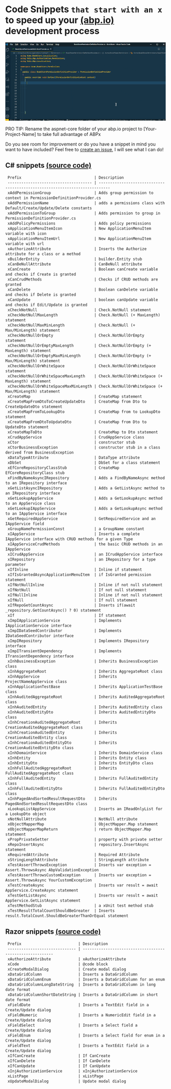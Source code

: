 # Code Snippets `that start with an x` to speed up your [(abp.io)](https://abp.io/) development process

![ABPx in Action!](images/abpx_in_action.gif "ABPx - Code snippets that start with an 'x' - in Action!")


PRO TIP: Rename the aspnet-core folder of your abp.io project to [Your-Project-Name] to take full advantage of ABPx


Do you see room for improvement or do you have a snippet in mind you want to have included? Feel free to [create an issue](https://github.com/bartvanhoey/ABPx/issues/new), I will see what I can do!

## C# snippets [(source code)](https://github.com/bartvanhoey/ABPx/blob/master/snippets/csharp.json)

     Prefix                                | Description                                                                
     ------------------------------------- | --------------------------------------------------------------------------- 
     xAddPermissionGroup                   | Adds group permission to context in PermissionDefinitionProvider.cs        
     xAddPermissionName                    | adds a permissions class with Default/Create/Update/Delete constants       
     xAddPermissionToGroup                 | Adds permission to group in PermissionDefinitionProvider.cs                
     xAddPolicyPermissions                 | Adds policy permissions                                                    
     xApplicationMenuItemIcon              | New ApplicationMenuItem variable with icon                                 
     xApplicationMenuItemUrl               | New ApplicationMenuItem variable with url                                  
     xAuthorizeAttribute                   | Inserts the Authorize attribute for a class or a method                    
     xBuilderEntity                        | builder.Entity stub                                                        
     xCanBeNullAttribute                   | CanBeNull attribute                                                        
     xCanCreate                            | Boolean canCreate variable and checks if Create is granted                 
     xCanCrudMethods                       | Checks if CRUD methods are granted                                         
     xCanDelete                            | Boolean canDelete variable and checks if Delete is granted                 
     xCanUpdate                            | boolean canUpdate variable and checks if Edit/Update is granted            
     xCheckNotNull                         | Check.NotNull statement                                                    
     xCheckNotNullMaxLength                | Check.NotNull (+ MaxLength) statement                                      
     xCheckNotNullMaxMinLength             | Check.NotNull (+ Max/MinLength) statement                                  
     xCheckNotNullOrEmpty                  | Check.NotNullOrEmpty statement                                             
     xCheckNotNullOrEmptyMaxLength         | Check.NotNullOrEmpty (+ MaxLength) statement                               
     xCheckNotNullOrEmptyMaxMinLength      | Check.NotNullOrEmpty (+ Max/MinLength) statement                           
     xCheckNotNullOrWhiteSpace             | Check.NotNullOrWhiteSpace statement                                        
     xCheckNotNullOrWhiteSpaceMaxLength    | Check.NotNullOrWhiteSpace (+ MaxLength) statement                          
     xCheckNotNullOrWhiteSpaceMaxMinLength | Check.NotNullOrWhiteSpace (+ Max/MinLength) statement                      
     xCreateMap                            | CreateMap statement                                                        
     xCreateMapFromDtoToCreateUpdateDto    | CreateMap from Dto to CreateUpdateDto statement                            
     xCreateMapFromToLookupDto             | CreateMap from to LookupDto statement                                      
     xCreateMapFromDtoToUpdateDto          | CreateMap from Dto to UpdateDto statement                                  
     xCreateMapToDto                       | CreateMap to Dto statement                                                 
     xCrudAppService                       | CrudAppService class                                                       
     xCtor                                 | constructor stub                                                           
     xCtorBusinessException                | constructor stub in a class derived from BusinessException                 
     xDataTypeAttribute                    | DataType attribute                                                         
     xDbSet                                | DbSet for a class statement                                                
     xEfCoreRepositoryClassStub            | CreateMap EfCoreRepositoryClass stub                                       
     xFindByNameAsyncIRepository           | Adds a FindByNameAsync method to an IRepository interface                  
     xGetListAsyncIRepository              | Adds a GetListAsync method to an IRepository interface                     
     xGetLookupAppService                  | Adds a GetLookupAsync method to an AppService class                        
     xGetLookupIAppService                 | Adds a GetLookupAsync method to an IAppService interface                   
     xGetRequiredAppService                | GetRequiredService and an IAppService field                                
     xGroupNamePermissionConst             | a GroupName constant                                                       
     xIAppService                          | Inserts a complete IAppService interface with CRUD methods for a given Type
     xIAppServiceCrudMethods               | the basic CRUD methods in an IAppService                                   
     xICrudAppService                      | an ICrudAppService interface                                               
     xIRepository                          | an IRepository for a type parameter                                        
     xIfInline                             | Inline if statement                                                        
     xIfIsGrantedAsyncApplicationMenuItem  | if IsGranted permission statement                                          
     xIfNotNullInline                      | Inline if not null statement                                               
     xIfNotNull                            | If not null statement                                                      
     xIfNullInline                         | Inline if not null statement                                               
     xIfNull                               | If null statement                                                          
     xIfRepoGetCountAsync                  | Inserts if(await _repository.GetCountAsync() ? 0) statement                
     xIf                                   | If statement                                                               
     xImpIApplicationService               | Implements IApplicationService interface                                   
     xImpIDataSeedContributor              | Implements IDataSeedContributor interface                                  
     xImpIRepository                       | Implements IRepository interface                                           
     xImpITransientDependency              | Implements ITransientDependency interface                                  
     xInhBusinessException                 | Inherits BusinessException class                                           
     xInhAggregateRoot                     | Inherits AggregateRoot class                                               
     xInhAppService                        | Inherits ProjectNameAppService class                                       
     xInhApplicationTestBase               | Inherits ApplicationTestBase class                                         
     xInhAuditedAggregateRoot              | Inherits AuditedAggregateRoot class                                        
     xInhAuditedEntity                     | Inherits AuditedEntity class                                               
     xInhAuditedEntityDto                  | Inherits AuditedEntityDto class                                            
     xInhCreationAuditedAggregateRoot      | Inherits CreationAuditedAggregateRoot class                                
     xInhCreationAuditedEntity             | Inherits CreationAuditedEntity class                                       
     xInhCreationAuditedEntityDto          | Inherits CreationAuditedEntityDto class                                    
     xInhDomainService                     | Inherits DomainService class                                               
     xInhEntity                            | Inherits Entity class                                                      
     xInhEntityDto                         | Inherits EntityDto class                                                   
     xInhFullAuditedAggregateRoot          | Inherits FullAuditedAggregateRoot class                                    
     xInhFullAuditedEntity                 | Inherits FullAuditedEntity class                                           
     xInhFullAuditedEntityDto              | Inherits FullAuditedEntityDto class                                        
     xInhPagedAndSortedResultRequestDto    | Inherits PagedAndSortedResultRequestDto class                              
     xLookupListAppService                 | Inserts an IReadOnlyList for a LookupDto object                            
     xNotNullAttribute                     | NotNull attribute                                                          
     xObjectMapperMap                      | ObjectMapper.Map statement                                                 
     xObjectMapperMapReturn                | return ObjectMapper.Map statement                                          
     xPropPrivateSetter                    | property with private setter                                               
     xRepoInsertAsync                      | repository.InsertAsync statement                                           
     xRequiredAttribute                    | Required Attribute                                                         
     xStringLengthAttribute                | StringLength attribute                                                     
     xTestAssertThrowsException            | Inserts var exception = Assert.ThrowsAsync AbpValidationException          
     xTestAssertThrowsCustomException      | Inserts var exception = Assert.ThrowsAsync YourCustomException             
     xTestCreateAsync                      | Inserts var result = await AppService.CreateAsync statement                
     xTestGetListAsync                     | Inserts var result = await AppService.GetListAsync statement               
     xTestMethodStub                       | a xUnit test method stub                                                   
     xTestResultTotalCountShouldBeGreater  | Inserts result.TotalCount.ShouldBeGreaterThanOrEqual statement             

## Razor snippets [(source code)](https://github.com/bartvanhoey/ABPx/blob/master/snippets/razor.json)

     Prefix                         | Description                                              
     ------------------------------ | --------------------------------------------------------- 
     xAuthorizeAttribute            | xAuthorizeAttribute                                      
     xCode                          | @code block                                              
     xCreateModalDialog             | Create modal dialog                                      
     xDataGridColumn                | Inserts a DataGridColumn                                 
     xDataGridColumnEnum            | Inserts a DataGridColumn for an enum                     
     xDataGridColumnLongDateString  | Inserts a DataGridColumn in long date format             
     xDataGridColumnShortDateString | Inserts a DataGridColumn in short date format            
     xFieldDate                     | Inserts a TextEdit field in a Create/Update dialog       
     xFieldNumeric                  | Inserts a NumericEdit field in a Create/Update dialog    
     xFieldSelect                   | Inserts a Select field a Create/Update dialog            
     xFieldEnum                     | Inserts a Select field for enum in a Create/Update dialog
     xFieldText                     | Inserts a TextEdit field in a Create/Update dialog       
     xIfCanCreate                   | If CanCreate                                             
     xIfCanDelete                   | If CanDelete                                             
     xIfCanUpdate                   | If CanUpdate                                             
     xInjAuthorizationService       | xInjAuthorizationService                                 
     xListPage                      | xListPage                                                
     xUpdateModalDialog             | Update modal dialog                                      


